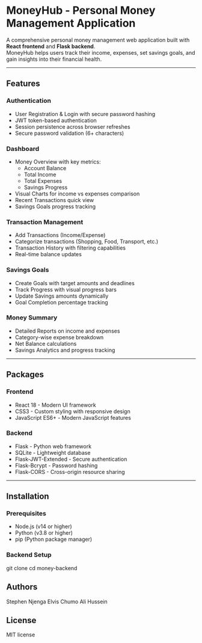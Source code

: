 # MoneyHub - Personal Money Management Application

A comprehensive personal money management web application built with **React frontend** and **Flask backend**.  
MoneyHub helps users track their income, expenses, set savings goals, and gain insights into their financial health.

---

##  Features

###  Authentication
- User Registration & Login with secure password hashing  
- JWT token-based authentication  
- Session persistence across browser refreshes  
- Secure password validation (6+ characters)  

###  Dashboard
- Money Overview with key metrics:
  - Account Balance  
  - Total Income  
  - Total Expenses  
  - Savings Progress  
- Visual Charts for income vs expenses comparison  
- Recent Transactions quick view  
- Savings Goals progress tracking  

### Transaction Management
- Add Transactions (Income/Expense)
- Categorize transactions (Shopping, Food, Transport, etc.)  
- Transaction History with filtering capabilities  
- Real-time balance updates  

### Savings Goals
- Create Goals with target amounts and deadlines  
- Track Progress with visual progress bars  
- Update Savings amounts dynamically  
- Goal Completion percentage tracking  

### Money Summary
- Detailed Reports on income and expenses  
- Category-wise expense breakdown  
- Net Balance calculations  
- Savings Analytics and progress tracking  

---

## Packages

### Frontend
- React 18 - Modern UI framework  
- CSS3 - Custom styling with responsive design  
- JavaScript ES6+ - Modern JavaScript features  

### Backend
- Flask - Python web framework  
- SQLite - Lightweight database  
- Flask-JWT-Extended - Secure authentication  
- Flask-Bcrypt - Password hashing  
- Flask-CORS - Cross-origin resource sharing  

---

## Installation

### Prerequisites
- Node.js (v14 or higher)  
- Python (v3.8 or higher)  
- pip (Python package manager)  

### Backend Setup

git clone <repository-url>
cd money-backend

## Authors 
Stephen Njenga 
Elvis Chumo
Ali Hussein

## License 

MIT license